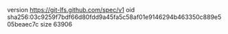 version https://git-lfs.github.com/spec/v1
oid sha256:03c9259f7bdf66d80fdd9a45fa5c58af01e9146294b463350c889e505beaec7c
size 63906
